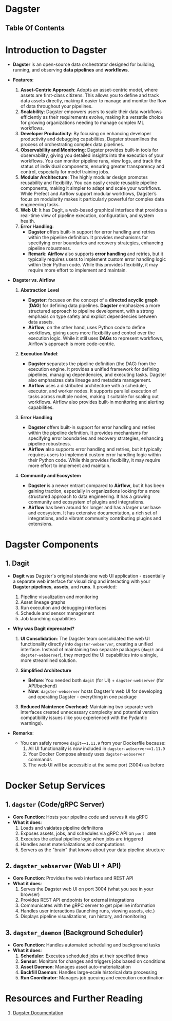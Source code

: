 # Dagster

## Table Of Contents

# Introduction to Dagster

- **Dagster** is an open-source data orchestrator designed for building, running, and observing **data pipelines** and **workflows**.

- **Features**:

  1. **Asset-Centric Approach**: Adopts an asset-centric model, where assets are first-class citizens. This allows you to define and track data assets directly, making it easier to manage and monitor the flow of data throughout your pipelines.
  2. **Scalability**: Dagster empowers users to scale their data workflows efficiently as their requirements evolve, making it a versatile choice for growing organizations needing to manage complex ML workflows.
  3. **Developer Productivity**: By focusing on enhancing developer productivity and debugging capabilities, Dagster streamlines the process of orchestrating complex data pipelines.
  4. **Observability and Monitoring**: Dagster provides built-in tools for observability, giving you detailed insights into the execution of your workflows. You can monitor pipeline runs, view logs, and track the status of individual components, ensuring greater transparency and control, especially for model training jobs.
  5. **Modular Architecture**: The highly modular design promotes reusability and flexibility. You can easily create reusable pipeline components, making it simpler to adapt and scale your workflows. While Prefect and Airflow support modular workflows, Dagster’s focus on modularity makes it particularly powerful for complex data engineering tasks.
  6. **Web UI**: It has Dagit, a web-based graphical interface that provides a real-time view of pipeline execution, configuration, and system health.
  7. **Error Handling**:
     - **Dagster** offers built-in support for error handling and retries within the pipeline definition. It provides mechanisms for specifying error boundaries and recovery strategies, enhancing pipeline robustness.
     - **Remark**: **Airflow** also supports **error handling** and retries, but it typically requires users to implement custom error handling logic within their Python code. While this provides flexibility, it may require more effort to implement and maintain.

- **Dagster vs. Airflow**

  1. **Abstraction Level**

     - **Dagster**: focuses on the concept of a **directed acyclic graph** (**DAG**) for defining data pipelines. **Dagster** emphasizes a more structured approach to pipeline development, with a strong emphasis on type safety and explicit dependencies between data assets.
     - **Airflow**, on the other hand, uses Python code to define workflows, giving users more flexibility and control over the execution logic. While it still uses **DAGs** to represent workflows, Airflow's approach is more code-centric.

  2. **Execution Model**:

     - **Dagster** separates the pipeline definition (the DAG) from the execution engine. It provides a unified framework for defining pipelines, managing dependencies, and executing tasks. Dagster also emphasizes data lineage and metadata management.
     - **Airflow** uses a distributed architecture with a scheduler, executor, and worker nodes. It supports parallel execution of tasks across multiple nodes, making it suitable for scaling out workflows. Airflow also provides built-in monitoring and alerting capabilities.

  3. **Error Handling**

     - **Dagster** offers built-in support for error handling and retries within the pipeline definition. It provides mechanisms for specifying error boundaries and recovery strategies, enhancing pipeline robustness.
     - **Airflow** also supports error handling and retries, but it typically requires users to implement custom error handling logic within their Python code. While this provides flexibility, it may require more effort to implement and maintain.

  4. **Community and Ecosystem**
     - **Dagster** is a newer entrant compared to **Airflow**, but it has been gaining traction, especially in organizations looking for a more structured approach to data engineering. It has a growing community and ecosystem of plugins and integrations.
     - **Airflow** has been around for longer and has a larger user base and ecosystem. It has extensive documentation, a rich set of integrations, and a vibrant community contributing plugins and extensions.

# Dagster Components

## 1. Dagit

- **Dagit** was Dagster's original standalone web UI application - essentially a separate web interface for visualizing and interacting with your **Dagster pipelines**, **assets**, and **runs**. It provided:

  1. Pipeline visualization and monitoring
  2. Asset lineage graphs
  3. Run execution and debugging interfaces
  4. Schedule and sensor management
  5. Job launching capabilities

- **Why was Dagit deprecated?**

  1.  **UI Consolidation**: The Dagster team consolidated the web UI functionality directly into `dagster-webserver`, creating a unified interface. Instead of maintaining two separate packages (`dagit` and `dagster-webserver`), they merged the UI capabilities into a single, more streamlined solution.

  2.  **Simplified Architecture**

      - **Before**: You needed both `dagit` (for UI) + `dagster-webserver` (for API/backend)
      - **Now**: `dagster-webserver` hosts Dagster's web UI for developing and operating Dagster - everything in one package

  3.  **Reduced Maintence Overhead**: Maintaining two separate web interfaces created unnecessary complexity and potential version compatibility issues (like you experienced with the Pydantic warnings).

- **Remarks**:
  - You can safely remove `dagit==1.11.9` from your Dockerfile because:
    1. All UI functionality is now included in `dagster-webserver==1.11.9`
    2. Your Docker Compose already uses `dagster-webserver` commands
    3. The web UI will be accessible at the same port (3004) as before

# Docker Setup Services

## 1. `dagster` (Code/gRPC Server)

- **Core Function**: Hosts your pipeline code and serves it via gRPC
- **What it does**:
  1. Loads and vaidates pipeline definiitons
  2. Exposes assets, jobs, and schedules via gRPC API on `port 4000`
  3. Executes the actual pipeline logic when jobs are triggered
  4. Handles asset materializations and computations
  5. Servers as the "brain" that knows about your data pipeline structure

## 2. `dagster_webserver` (Web UI + API)

- **Core Function**: Provides the web interface and REST API
- **What it does**:
  1.  Serves the Dagster web UI on port 3004 (what you see in your browser)
  2.  Provides REST API endpoints for external integrations
  3.  Communicates with the gRPC server to get pipeline information
  4.  Handles user interactions (launching runs, viewing assets, etc.)
  5.  Displays pipeline visualizations, run history, and monitoring

## 3. `dagster_daemon` (Background Scheduler)

- **Core Function**: Handles automated scheduling and background tasks
- **What it does**:
  1.  **Scheduler**: Executes scheduled jobs at their specified times
  2.  **Sensor**: Monitors for changes and triggers jobs based on conditions
  3.  **Asset Daemon**: Manages asset auto-materialization
  4.  **Backfill Daemon**: Handles large-scale historical data processing
  5.  **Run Coordinator**: Manages job queuing and execution coordination

# Resources and Further Reading

1. [Dagster Documentation](https://docs.dagster.io/?_gl=1*1bd3xxt*_ga*Nzc4MzMwNDcxLjE3MTcxNDc3OTM.*_ga_84VRQZG7TV*MTcxNzE0Nzc5My4xLjAuMTcxNzE0Nzc5My42MC4wLjA.*_gcl_au*MTcxOTE5MzIyMS4xNzE3MTQ3Nzk0)
